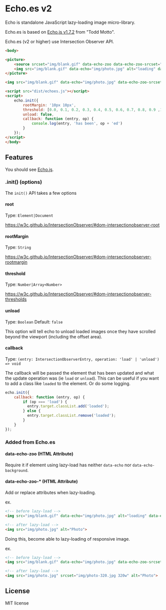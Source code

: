 # Echo.es v2

Echo is standalone JavaScript lazy-loading image micro-library.

Echo.es is based on [Echo.js v1.7.2](https://github.com/toddmotto/echo) from "Todd Motto".

Echo.es (v2 or higher) use Intersection Observer API.

```html
<body>

<picture>
    <source srcset="img/blank.gif" data-echo-zoo data-echo-zoo-srcset="img/photo-320.jpg" data-echo-zoo-media="(min-width: 320px)">
    <img src="img/blank.gif" data-echo="img/photo.jpg" alt="loading" data-echo-zoo-alt="Photo">
</picture>

<img src="img/blank.gif" data-echo="img/photo.jpg" data-echo-zoo-srcset="img/photo-320.jpg 320w" alt="loading" data-echo-zoo-alt="Photo">

<script src="dist/echoes.js"></script>
<script>
    echo.init({
        rootMargin: '10px 10px',
        threshold: [0.0, 0.1, 0.2, 0.3, 0.4, 0.5, 0.6, 0.7, 0.8, 0.9 ,1.0],
        unload: false,
        callback: function (entry, op) {
            console.log(entry, 'has been', op + 'ed')
        }
    });
</script>
</body>
```

## Features

You should see [Echo.js](https://github.com/toddmotto/echo).

### .init() (options)

The `init()` API takes a few options

#### root
Type: `Element|Document`

https://w3c.github.io/IntersectionObserver/#dom-intersectionobserver-root

#### rootMargin
Type: `String`

https://w3c.github.io/IntersectionObserver/#dom-intersectionobserver-rootmargin

#### threshold
Type: `Number|Array<Number>`

https://w3c.github.io/IntersectionObserver/#dom-intersectionobserver-thresholds

#### unload
Type: `Boolean` Default: `false`

This option will tell echo to unload loaded images once they have scrolled beyond the viewport (including the offset area).

#### callback
Type: `(entry: IntersectionObserverEntry, operation: 'load' | 'unload') => void`

The callback will be passed the element that has been updated and what the update operation was (ie `load` or `unload`). This can be useful if you want to add a class like `loaded` to the element. Or do some logging.

```js
echo.init({
    callback: function (entry, op) {
        if (op === 'load') {
          entry.target.classList.add('loaded');
        } else {
          entry.target.classList.remove('loaded');
        }
    }
});
```

### Added from Echo.es

#### data-echo-zoo (HTML Attribute)
Require it if element using lazy-load has neither `data-echo` nor `data-echo-background`.

#### data-echo-zoo-* (HTML Attribute)
Add or replace attributes when lazy-loading.

ex.
```html
<!-- before lazy-load -->
<img src="img/blank.gif" data-echo="img/photo.jpg" alt="loading" data-echo-zoo-alt="Photo">

<!-- after lazy-load -->
<img src="img/photo.jpg" alt="Photo">
```

Doing this, become able to lazy-loading of responsive image.

ex.
```html
<!-- before lazy-load -->
<img src="img/blank.gif" data-echo="img/photo.jpg" data-echo-zoo-srcset="img/photo-320.jpg 320w" alt="loading" data-echo-zoo-alt="Photo">

<!-- after lazy-load -->
<img src="img/photo.jpg" srcset="img/photo-320.jpg 320w" alt="Photo">
```

## License

MIT license
